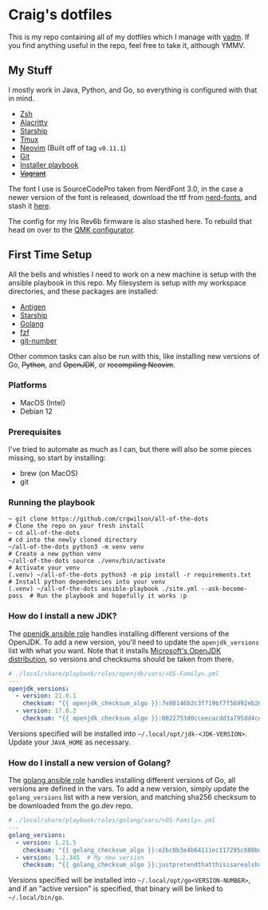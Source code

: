 # Craig's dotfiles

This is my repo containing all of my dotfiles which I manage with [yadm](https://yadm.io). If you find anything useful in the repo, feel free to take it, although YMMV.

## My Stuff

I mostly work in Java, Python, and Go, so everything is configured with that in mind.

* [Zsh](./.config/zsh/)
* [Alacritty](./.config/alacritty/alacritty.yml)
* [Starship](./.config/starship/starship.toml)
* [Tmux](./.config/tmux/tmux.conf)
* [Neovim](./.config/nvim/) (Built off of tag `v0.11.1`)
* [Git](./.config/git/)
* [Installer playbook](./.local/share/playbook/)
* [~~Vagrant~~](./.vagrant.d/Vagrantfile)

The font I use is SourceCodePro taken from NerdFont 3.0, in the case a newer version of the font is released, download the ttf from [nerd-fonts](https://github.com/ryanoasis/nerd-fonts), and stash it [here](./.local/share/myfonts/sauce_code_prod_nerd_font/).

The config for my Iris Rev6b firmware is also stashed here. To rebuild that head on over to the [QMK configurator](https://config.qmk.fm/#/keebio/iris/rev6/LAYOUT).

## First Time Setup

All the bells and whistles I need to work on a new machine is setup with the ansible playbook in this repo. My filesystem is setup with my workspace directories, and these packages are installed:

* [Antigen](https://github.com/zsh-users/antigen)
* [Starship](https://starship.rs)
* [Golang](https://go.dev)
* [fzf](https://github.com/junegunn/fzf)
* [git-number](https://github.com/holygeek/git-number)

Other common tasks can also be run with this, like installing new versions of Go, ~~Python~~, and ~~OpenJDK~~, or ~~recompiling Neovim~~.

### Platforms

* MacOS (Intel)
* Debian 12

### Prerequisites

I've tried to automate as much as I can, but there will also be some pieces missing, so start by installing:

* brew (on MacOS)
* git

### Running the playbook

```console
~ git clone https://github.com/crgwilson/all-of-the-dots                 # Clone the repo on your fresh install
~ cd all-of-the-dots                                                     # cd into the newly cloned directory
~/all-of-the-dots python3 -m venv venv                                   # Create a new python venv
~/all-of-the-dots source ./venv/bin/activate                             # Activate your venv
(.venv) ~/all-of-the-dots python3 -m pip install -r requirements.txt     # Install python dependencies into your venv
(.venv) ~/all-of-the-dots ansible-playbook ./site.yml --ask-become-pass  # Run the playbook and hopefully it works :p
```

### How do I install a new JDK?

The [openjdk ansible role](./.local/share/playbook/roles/openjdk) handles installing different versions of the OpenJDK. To add a new version, you'll need to update the `openjdk_versions` list with what you want. Note that it installs [Microsoft's OpenJDK distribution](https://learn.microsoft.com/en-us/java/openjdk/download), so versions and checksums should be taken from there.
```yaml
# ./local/share/playbook/roles/openjdk/vars/<OS-Family>.yml
---
openjdk_versions:
  - version: 21.0.1
    checksum: "{{ openjdk_checksum_algo }}:7e80146b2c3f719bf7f56992eb268ad466f8854d5d6ae11805784608e458343f"
  - version: 17.0.2
    checksum: "{{ openjdk_checksum_algo }}:0022753d0cceecacdd3a795dd4cea2bd7ffdf9dc06e22ffd1be98411742fbb44"
```

Versions specified will be installed into `~/.local/opt/jdk-<JDK-VERSION>`. Update your `JAVA_HOME` as necessary.

### How do I install a new version of Golang?

The [golang ansible role](./.local/share/playbook/roles/golang) handles installing different versions of Go, all versions are defined in the vars. To add a new version, simply update the `golang_versions` list with a new version, and matching sha256 checksum to be downloaded from the go.dev repo.

```yaml
# ./local/share/playbook/roles/golang/vars/<OS-Family>.yml
---
golang_versions:
  - version: 1.21.5
    checksum: "{{ golang_checksum_algo }}:e2bc0b3e4b64111ec117295c088bde5f00eeed1567999ff77bc859d7df70078e"
  - version: 1.2.345  # My new version
    checksum: "{{ golang_checksum_algo }}:justpretendthatthisisarealsha256checksumimtoolazytogogenerateone"
```

Versions specified will be installed into `~/.local/opt/go<VERSION-NUMBER>`, and if an "active version" is specified, that binary will be linked to `~/.local/bin/go`.
